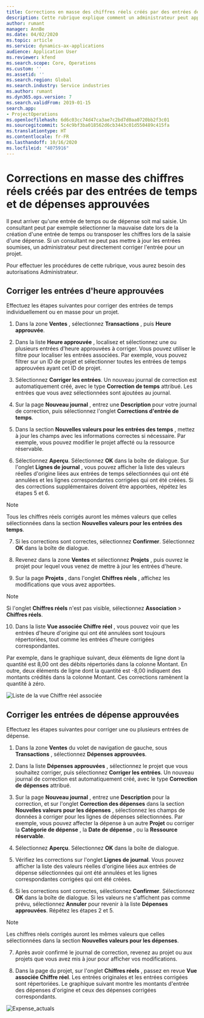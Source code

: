 ```yaml
---
title: Corrections en masse des chiffres réels créés par des entrées de temps et de dépenses approuvées
description: Cette rubrique explique comment un administrateur peut apporter des corrections individuelles ou en masse aux entrées de temps ou de dépenses précédemment approuvées si la facturation n'a pas été effectuée.
author: rumant
manager: AnnBe
ms.date: 04/02/2020
ms.topic: article
ms.service: dynamics-ax-applications
audience: Application User
ms.reviewer: kfend
ms.search.scope: Core, Operations
ms.custom: ''
ms.assetid: ''
ms.search.region: Global
ms.search.industry: Service industries
ms.author: rumant
ms.dyn365.ops.version: 7
ms.search.validFrom: 2019-01-15
search.app:
- ProjectOperations
ms.openlocfilehash: 6d6c03cc74d47ca3ae7c2bd7d0aa0720bb2f3c01
ms.sourcegitcommit: 5c4c9bf3ba018562d6cb3443c01d550489c415fa
ms.translationtype: HT
ms.contentlocale: fr-FR
ms.lasthandoff: 10/16/2020
ms.locfileid: "4075916"
---
```

# <a name="bulk-corrections-of-actuals-created-by-approved-time-and-expense-entries"></a>Corrections en masse des chiffres réels créés par des entrées de temps et de dépenses approuvées

Il peut arriver qu'une entrée de temps ou de dépense soit mal saisie. Un consultant peut par exemple sélectionner la mauvaise date lors de la création d'une entrée de temps ou transposer les chiffres lors de la saisie d'une dépense. Si un consultant ne peut pas mettre à jour les entrées soumises, un administrateur peut directement corriger l'entrée pour un projet.

Pour effectuer les procédures de cette rubrique, vous aurez besoin des autorisations Administrateur.

## <a name="correct-approved-time-entries"></a>Corriger les entrées d'heure approuvées     

Effectuez les étapes suivantes pour corriger des entrées de temps individuellement ou en masse pour un projet.

1. Dans la zone **Ventes** , sélectionnez **Transactions** , puis **Heure approuvée**. 

2. Dans la liste **Heure approuvée** , localisez et sélectionnez une ou plusieurs entrées d'heure approuvées à corriger. Vous pouvez utiliser le filtre pour localiser les entrées associées. Par exemple, vous pouvez filtrer sur un ID de projet et sélectionner toutes les entrées de temps approuvées ayant cet ID de projet.

3. Sélectionnez **Corriger les entrées**. Un nouveau journal de correction est automatiquement créé, avec le type **Correction de temps** attribué. Les entrées que vous avez sélectionnées sont ajoutées au journal. 

4. Sur la page **Nouveau journal** , entrez une **Description** pour votre journal de correction, puis sélectionnez l'onglet **Corrections d'entrée de temps**.  
5. Dans la section **Nouvelles valeurs pour les entrées des temps** , mettez à jour les champs avec les informations correctes si nécessaire. Par exemple, vous pouvez modifier le projet affecté ou la ressource réservable.

6. Sélectionnez **Aperçu**. Sélectionnez **OK** dans la boîte de dialogue. Sur l'onglet **Lignes de journal** , vous pouvez afficher la liste des valeurs réelles d'origine liées aux entrées de temps sélectionnées qui ont été annulées et les lignes correspondantes corrigées qui ont été créées. Si des corrections supplémentaires doivent être apportées, répétez les étapes 5 et 6. 

> [!NOTE]
> Tous les chiffres réels corrigés auront les mêmes valeurs que celles sélectionnées dans la section **Nouvelles valeurs pour les entrées des temps**.

7. Si les corrections sont correctes, sélectionnez **Confirmer**. Sélectionnez **OK** dans la boîte de dialogue.

8. Revenez dans la zone **Ventes** et sélectionnez **Projets** , puis ouvrez le projet pour lequel vous venez de mettre à jour les entrées d'heure. 

9. Sur la page **Projets** , dans l'onglet **Chiffres réels** , affichez les modifications que vous avez apportées. 

> [!NOTE]
> Si l'onglet **Chiffres réels** n'est pas visible, sélectionnez **Association** > **Chiffres réels**.  

10. Dans la liste **Vue associée Chiffre réel** , vous pouvez voir que les entrées d'heure d'origine qui ont été annulées sont toujours répertoriées, tout comme les entrées d'heure corrigées correspondantes. 

Par exemple, dans le graphique suivant, deux éléments de ligne dont la quantité est 8,00 ont des débits répertoriés dans la colonne Montant. En outre, deux éléments de ligne dont la quantité est -8,00 indiquent des montants crédités dans la colonne Montant. Ces corrections ramènent la quantité à zéro.

![Liste de la vue Chiffre réel associée](https://github.com/MicrosoftDocs/dynamics-365-customer-engagement-pr/blob/bulk-corrections-actuals-created-by-approved-time-expense-entries.md/time-actuals.png)
 
## <a name="correct-approved-expense-entries"></a>Corriger les entrées de dépense approuvées

Effectuez les étapes suivantes pour corriger une ou plusieurs entrées de dépense. 

1. Dans la zone **Ventes** du volet de navigation de gauche, sous **Transactions** , sélectionnez **Dépenses approuvées**.

2. Dans la liste **Dépenses approuvées** , sélectionnez le projet que vous souhaitez corriger, puis sélectionnez **Corriger les entrées**. Un nouveau journal de correction est automatiquement créé, avec le type **Correction de dépenses** attribué. 

3. Sur la page **Nouveau journal** , entrez une **Description** pour la correction, et sur l'onglet **Correction des dépenses** dans la section **Nouvelles valeurs pour les dépenses** , sélectionnez les champs de données à corriger pour les lignes de dépenses sélectionnées. Par exemple, vous pouvez affecter la dépense à un autre **Projet** ou corriger la **Catégorie de dépense** , la **Date de dépense** , ou la **Ressource réservable**.

4. Sélectionnez **Aperçu**. Sélectionnez **OK** dans la boîte de dialogue. 

5. Vérifiez les corrections sur l'onglet **Lignes de journal**. Vous pouvez afficher la liste des valeurs réelles d'origine liées aux entrées de dépense sélectionnées qui ont été annulées et les lignes correspondantes corrigées qui ont été créées.

6. Si les corrections sont correctes, sélectionnez **Confirmer**. Sélectionnez **OK** dans la boîte de dialogue. Si les valeurs ne s'affichent pas comme prévu, sélectionnez **Annuler** pour revenir à la liste **Dépenses approuvées**. Répétez les étapes 2 et 5. 

> [!NOTE]
> Les chiffres réels corrigés auront les mêmes valeurs que celles sélectionnées dans la section **Nouvelles valeurs pour les dépenses**.

7. Après avoir confirmé le journal de correction, revenez au projet ou aux projets que vous avez mis à jour pour afficher vos modifications.  

8. Dans la page du projet, sur l'onglet **Chiffres réels** , passez en revue **Vue associée Chiffre réel**. Les entrées originales et les entrées corrigées sont répertoriées. Le graphique suivant montre les montants d'entrée des dépenses d'origine et ceux des dépenses corrigées correspondants. 

![Expense_actuals](https://user-images.githubusercontent.com/60806505/77122219-4cd52900-69fa-11ea-8349-ccd2ffebf640.png)
